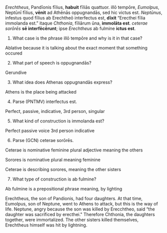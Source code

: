 *Erechtheus*, Pandīonis fīlius, **habuit** fīliās quattuor.
illō tempōre, *Eumolpus*, Neptūnī fīlius, **vēnit** ad Athēnās oppugnandās, sed hic victus est.
*Neptūnus*, infestus quod fīlius ab Erechtheō interfectus est, **dīxit** “Erecthei fīlia immolanda est.” 
itaque *Chthonia*, fīliārum ūna, **immolāta est**. 
*ceterae sorōrēs* **sē interfēcērunt**; ipse *Erechtheus* ab fulmine **ictus est**.

1. What case is the phrase illō tempōre and why is it in that case?

Ablative because it is talking about the exact moment that something occured

2. What part of speech is oppugnandās?

Gerundive 

3. What idea does Athenas oppugnandās express?

Athens is the place being attacked 

4. Parse (PNTMV) interfectus est.

Perfect, passive, indicative, 3rd person, singular 

5. What kind of construction is immolanda est?

Perfect passive voice 3rd person indicative

6. Parse (GCN) ceterae sorōrēs.

Ceterae is nominative feminine plural adjective  meaning the others

Sorores is nominative plural meaning feminine 

Ceterae is describing sorores, meaning the other sisters 

7. What type of construction is ab fulmine?

Ab fulmine is a prepositional phrase meaning, by lighting 

Erechtheus, the son of Pandionis, had four daughters. 
At that time, Eumolpus, son of Neptune, went to Athens to attack, but this is the way of life. 
Neptune, angry because the son was killed by Erecchtheo, said “the daughter was sacrificed by erecthei."
Therefore Chthonia, the daughters together, were immortalized.
The other sisters killed themselves, Erechtheus himself was hit by lightning.


